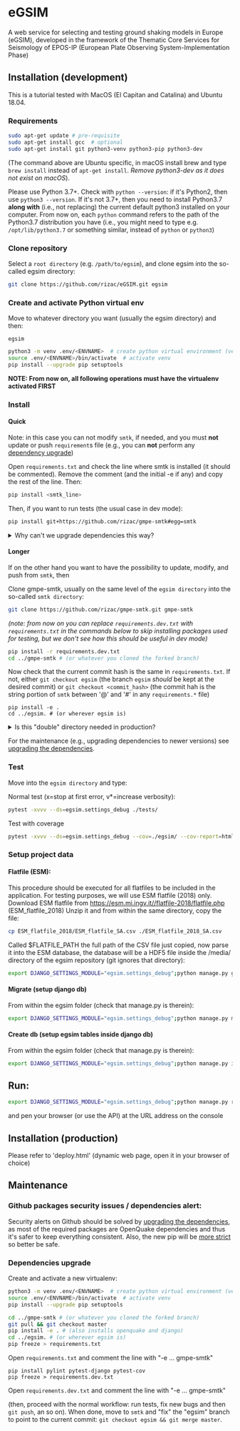 # eGSIM
A web service for selecting and testing  ground shaking models in Europe (eGSIM), developed
in the framework of the  Thematic Core Services for Seismology of EPOS-IP
(European Plate Observing  System-Implementation Phase)


## Installation (development)

This is a tutorial tested with MacOS (El Capitan and Catalina)
and Ubuntu 18.04. 


### Requirements

```bash
sudo apt-get update # pre-requisite
sudo apt-get install gcc  # optional
sudo apt-get install git python3-venv python3-pip python3-dev
```

(The command above are Ubuntu specific, in macOS install brew and type
`brew install` instead of `apt-get install`. *Remove python3-dev as it does not
exist on macOS*).


Please use Python 3.7+. Check with ```python --version```:
if it's Python2, then use ```python3 --version```.
If it's not 3.7+, then you need to install Python3.7 **along with**
(i.e., not replacing) the current default python3 installed on your computer.
From now on, each `python` command refers to the path of the Python3.7 distribution you have
(i.e., you might need to type e.g. `/opt/lib/python3.7` or something similar,
instead of `python` or `python3`)


### Clone repository

Select a `root directory` (e.g. `/path/to/egsim`), and clone egsim into the
so-called egsim directory:

```bash
git clone https://github.com/rizac/eGSIM.git egsim
```

### Create and activate Python virtual env

Move to whatever directory you want (usually the egsim directory) and then:

`egsim`
```bash
python3 -m venv .env/<ENVNAME>  # create python virtual environment (venv)
source .env/<ENVNAME>/bin/activate  # activate venv
pip install --upgrade pip setuptools
```

**NOTE: From now on, all following operations must have the virtualenv activated FIRST**

### Install

#### Quick

Note: in this case you can not modify `smtk`, if needed, and you must
**not** update or push `requirement`s file (e.g., you can **not** perform any
[dependency upgrade](#dependencies-upgrade))

Open `requirements.txt` and check the line where smtk is installed
(it should be commented). Remove the comment (and the initial -e if any) and
copy the rest of the line. Then:

```bash
pip install <smtk_line>
```

Then, if you want to run tests (the usual case in dev mode):

```bash
pip install git+https://github.com/rizac/gmpe-smtk#egg=smtk
```

<details> 
  <summary>Why can't we upgrade dependencies this way?</summary>

Because as of end 2020, pip installing from git repositories does not seems to
   work with `requirements.txt` afterwards. E.g. both these options work:
   `pip install git+https://github.com/rizac/gmpe-smtk#egg=smtk` or 
   `pip install smtk@git+https://github.com/rizac/gmpe-smtk`
   but they store `smtk` in `pip` with a format (something like `smtk<version>#<commit_hash>`)
   that will not work with `pip install -r requirements.txt`

</details>

#### Longer

If on the other hand you want to have the possibility to update,
modify, and push from `smtk`, then

Clone gmpe-smtk, usually on the same level of the `egsim directory` into
the so-called `smtk directory`:

```bash
git clone https://github.com/rizac/gmpe-smtk.git gmpe-smtk
```

*(note: from now on you can replace `requirements.dev.txt` with `requirements.txt`
in the commands below to skip installing packages used for testing,
but we don't see how this should be useful in dev mode)*

```bash
pip install -r requirements.dev.txt
cd ../gmpe-smtk # (or whatever you cloned the forked branch)
```

Now check that the current commit hash is the same in `requirements.txt`.
If not, either `git checkout egsim` (the branch `egsim` *should* be kept at the
desired commit) or `git checkout <commit_hash>` (the commit hah is 
the string portion of `smtk` between '@' and '#' in any `requirements.*` file)

```
pip install -e .
cd ../egsim. # (or wherever egsim is)
```

<details> 
  <summary>Is this "double" directory needed in production?</summary>

In production mode could we simply clone `eGSIM`? yes. But we suggest to
follow the procedure above in any case, to allow the same flexibility.

Also note that this is a client program but a web app in Django,
there is no need to install this program via `pip install .`, but only its
dependencies
</details>

For the maintenance (e.g., upgrading dependencies to newer versions) see
[upgrading the dependencies](#dependencies-upgrade).

### Test

Move into the `egsim directory` and type:

Normal test (x=stop at first error, v*=increase verbosity):
```bash
pytest -xvvv --ds=egsim.settings_debug ./tests/
```

Test with coverage
```bash
pytest -xvvv --ds=egsim.settings_debug --cov=./egsim/ --cov-report=html ./tests/
```

### Setup project data


#### Flatfile (ESM):
This procedure should be executed for all flatfiles to be included in the application.
For testing purposes, we will use ESM flatfile (2018) only.
Download ESM flatfile from https://esm.mi.ingv.it//flatfile-2018/flatfile.php (ESM_flatfile_2018)
Unzip it and from within the same directory, copy the file:
```bash
cp ESM_flatfile_2018/ESM_flatfile_SA.csv ./ESM_flatfile_2018_SA.csv
```
Called $FLATFILE_PATH the full path of the CSV file just copied,
now parse it into the ESM database, the database will be a HDF5 file
inside the /media/ directory of the egsim repository (git ignores that directory):
```bash
export DJANGO_SETTINGS_MODULE="egsim.settings_debug";python manage.py gmdb_esm $FLATFILE_PATH
```


#### Migrate (setup django db)
From within the egsim folder (check that manage.py is therein):
```bash
export DJANGO_SETTINGS_MODULE="egsim.settings_debug";python manage.py migrate
```


#### Create db  (setup egsim tables inside django db)
From within the egsim folder (check that manage.py is therein):
```bash
export DJANGO_SETTINGS_MODULE="egsim.settings_debug";python manage.py initdb
```


## Run:
```bash
export DJANGO_SETTINGS_MODULE="egsim.settings_debug";python manage.py runserver
```
and pen your browser (or use the API) at the URL address on the console 


## Installation (production)

Please refer to 'deploy.html' (dynamic web page, open it in your browser of choice)


## Maintenance


### Github packages security issues / dependencies alert:

Security alerts on Github should be solved by
[upgrading the dependencies](#dependencies-upgrade), as most of the required packages
are OpenQuake dependencies and thus it's safer to keep everything consistent.
Also, the new pip will be
[more strict](https://stackoverflow.com/questions/63277123/what-is-use-feature-2020-resolver-error-message-with-jupyter-installation-on)
so better be safe.

### Dependencies upgrade

Create and activate a new virtualenv:

```bash
python3 -m venv .env/<ENVNAME>  # create python virtual environment (venv)
source .env/<ENVNAME>/bin/activate  # activate venv
pip install --upgrade pip setuptools
```

```bash
cd ../gmpe-smtk # (or whatever you cloned the forked branch)
git pull && git checkout master
pip install -e . # (also installs openquake and django)
cd ../egsim. # (or wherever egsim is)
pip freeze > requirements.txt
```

Open `requirements.txt` and comment the line with "-e ... gmpe-smtk"

```
pip install pylint pytest-django pytest-cov
pip freeze > requirements.dev.txt
```

Open `requirements.dev.txt` and comment the line with "-e ... gmpe-smtk"

(then, proceed with the normal workflow:
run tests, fix new bugs and then `git push`, an so on).
When done, move to `smtk` and "fix" the "egsim" branch to point to the
current commit: `git checkout egsim && git merge master`.
